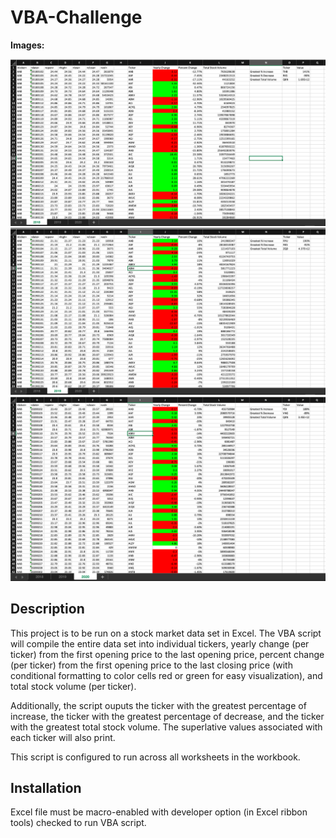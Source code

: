 # VBA-Challenge
**Images:**

![2018_Data](2018.png)
![2019_Data](2019.png)
![2020_Data](2020.png)

## Description
This project is to be run on a stock market data set in Excel. The VBA script will compile the entire data set into individual tickers, yearly change (per ticker) from the first opening price to the last opening price, percent change (per ticker) from the first opening price to the last closing price (with conditional formatting to color cells red or green for easy visualization), and total stock volume (per ticker). 

Additionally, the script ouputs the ticker with the greatest percentage of increase, the ticker with the greatest percentage of decrease, and the ticker with the greatest total stock volume. The superlative values associated with each ticker will also print.

This script is configured to run across all worksheets in the workbook. 

## Installation
Excel file must be macro-enabled with developer option (in Excel ribbon tools) checked to run VBA script. 
